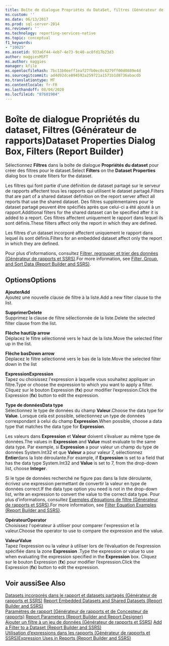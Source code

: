 ```yaml
---
title: Boîte de dialogue Propriétés du DataSet, filtres (Générateur de rapports) | Microsoft Docs
ms.custom: ''
ms.date: 06/13/2017
ms.prod: sql-server-2014
ms.reviewer: ''
ms.technology: reporting-services-native
ms.topic: conceptual
f1_keywords:
- "10025"
ms.assetid: 933a6f44-4eb7-4e73-9c40-ac0fd17b23d3
author: maggiesMSFT
ms.author: maggies
manager: kfile
ms.openlocfilehash: 7bc13b0eeff1eaf27fb0ec0c4279ff00d0809e4d
ms.sourcegitcommit: ad4d92dce894592a259721a1571b1d8736abacdb
ms.translationtype: MT
ms.contentlocale: fr-FR
ms.lasthandoff: 08/04/2020
ms.locfileid: "87601984"
---
```

# <a name="dataset-properties-dialog-box-filters-report-builder"></a><span data-ttu-id="ab428-102">Boîte de dialogue Propriétés du dataset, Filtres (Générateur de rapports)</span><span class="sxs-lookup"><span data-stu-id="ab428-102">Dataset Properties Dialog Box, Filters (Report Builder)</span></span>
  <span data-ttu-id="ab428-103">Sélectionnez **Filtres** dans la boîte de dialogue **Propriétés du dataset** pour créer des filtres pour le dataset.</span><span class="sxs-lookup"><span data-stu-id="ab428-103">Select **Filters** on the **Dataset Properties** dialog box to create filters for the dataset.</span></span>  
  
 <span data-ttu-id="ab428-104">Les filtres qui font partie d'une définition de dataset partagé sur le serveur de rapports affectent tous les rapports qui utilisent le dataset partagé.</span><span class="sxs-lookup"><span data-stu-id="ab428-104">Filters that are part of a shared dataset definition on the report server affect all reports that use the shared dataset.</span></span> <span data-ttu-id="ab428-105">Des filtres supplémentaires pour le dataset partagé peuvent être spécifiés après que celui-ci a été ajouté à un rapport.</span><span class="sxs-lookup"><span data-stu-id="ab428-105">Additional filters for the shared dataset can be specified after it is added to a report.</span></span> <span data-ttu-id="ab428-106">Ces filtres affectent uniquement le rapport dans lequel ils sont définis.</span><span class="sxs-lookup"><span data-stu-id="ab428-106">These filters affect only the report in which they are defined.</span></span>  
  
 <span data-ttu-id="ab428-107">Les filtres d'un dataset incorporé affectent uniquement le rapport dans lequel ils sont définis.</span><span class="sxs-lookup"><span data-stu-id="ab428-107">Filters for an embedded dataset affect only the report in which they are defined.</span></span>  
  
 <span data-ttu-id="ab428-108">Pour plus d’informations, consultez [Filtrer, regrouper et trier des données &#40;Générateur de rapports et SSRS&#41;](report-design/filter-group-and-sort-data-report-builder-and-ssrs.md).</span><span class="sxs-lookup"><span data-stu-id="ab428-108">For more information, see [Filter, Group, and Sort Data &#40;Report Builder and SSRS&#41;](report-design/filter-group-and-sort-data-report-builder-and-ssrs.md).</span></span>  
  
## <a name="options"></a><span data-ttu-id="ab428-109">Options</span><span class="sxs-lookup"><span data-stu-id="ab428-109">Options</span></span>  
 <span data-ttu-id="ab428-110">**Ajouter**</span><span class="sxs-lookup"><span data-stu-id="ab428-110">**Add**</span></span>  
 <span data-ttu-id="ab428-111">Ajoutez une nouvelle clause de filtre à la liste.</span><span class="sxs-lookup"><span data-stu-id="ab428-111">Add a new filter clause to the list.</span></span>  
  
 <span data-ttu-id="ab428-112">**Supprimer**</span><span class="sxs-lookup"><span data-stu-id="ab428-112">**Delete**</span></span>  
 <span data-ttu-id="ab428-113">Supprimez la clause de filtre sélectionnée de la liste.</span><span class="sxs-lookup"><span data-stu-id="ab428-113">Delete the selected filter clause from the list.</span></span>  
  
 <span data-ttu-id="ab428-114">**Flèche haut**</span><span class="sxs-lookup"><span data-stu-id="ab428-114">**Up arrow**</span></span>  
 <span data-ttu-id="ab428-115">Déplacez le filtre sélectionné vers le haut de la liste.</span><span class="sxs-lookup"><span data-stu-id="ab428-115">Move the selected filter up in the list.</span></span>  
  
 <span data-ttu-id="ab428-116">**Flèche bas**</span><span class="sxs-lookup"><span data-stu-id="ab428-116">**Down arrow**</span></span>  
 <span data-ttu-id="ab428-117">Déplacez le filtre sélectionné vers le bas de la liste.</span><span class="sxs-lookup"><span data-stu-id="ab428-117">Move the selected filter down in the list</span></span>  
  
 <span data-ttu-id="ab428-118">**Expression**</span><span class="sxs-lookup"><span data-stu-id="ab428-118">**Expression**</span></span>  
 <span data-ttu-id="ab428-119">Tapez ou choisissez l'expression à laquelle vous souhaitez appliquer un filtre.</span><span class="sxs-lookup"><span data-stu-id="ab428-119">Type or choose the expression to which you want to apply a filter.</span></span> <span data-ttu-id="ab428-120">Cliquez sur le bouton Expression (**fx**) pour modifier l’expression.</span><span class="sxs-lookup"><span data-stu-id="ab428-120">Click the Expression (**fx**) button to edit the expression.</span></span>  
  
 <span data-ttu-id="ab428-121">**Type de données**</span><span class="sxs-lookup"><span data-stu-id="ab428-121">**Data type**</span></span>  
 <span data-ttu-id="ab428-122">Sélectionnez le type de données du champ **Valeur**.</span><span class="sxs-lookup"><span data-stu-id="ab428-122">Choose the data type for **Value**.</span></span> <span data-ttu-id="ab428-123">Lorsque cela est possible, sélectionnez un type de données correspondant à celui du champ **Expression**.</span><span class="sxs-lookup"><span data-stu-id="ab428-123">When possible, choose a data type that matches the data type for **Expression**.</span></span>  
  
 <span data-ttu-id="ab428-124">Les valeurs dans **Expression** et **Valeur** doivent s’évaluer au même type de données.</span><span class="sxs-lookup"><span data-stu-id="ab428-124">The values in **Expression** and **Value** must evaluate to the same data type.</span></span> <span data-ttu-id="ab428-125">Par exemple, si **Expression** a pour valeur un champ du type de données System.Int32 et que **Valeur** a pour valeur 7, sélectionnez **Entier**dans la liste déroulante.</span><span class="sxs-lookup"><span data-stu-id="ab428-125">For example, if **Expression** is set to a field that has the data type System.Int32 and **Value** is set to 7, from the drop-down list, choose **Integer**.</span></span>  
  
 <span data-ttu-id="ab428-126">Si le type de données recherché ne figure pas dans la liste déroulante, écrivez une expression permettant de convertir la valeur en type de données correct.</span><span class="sxs-lookup"><span data-stu-id="ab428-126">If the data type option you need is not in the drop-down list, write an expression to convert the value to the correct data type.</span></span> <span data-ttu-id="ab428-127">Pour plus d’informations, consultez [Exemples d’équations de filtre &#40;Générateur de rapports et SSRS&#41;](report-design/filter-equation-examples-report-builder-and-ssrs.md).</span><span class="sxs-lookup"><span data-stu-id="ab428-127">For more information, see [Filter Equation Examples &#40;Report Builder and SSRS&#41;](report-design/filter-equation-examples-report-builder-and-ssrs.md).</span></span>  
  
 <span data-ttu-id="ab428-128">**Opérateur**</span><span class="sxs-lookup"><span data-stu-id="ab428-128">**Operator**</span></span>  
 <span data-ttu-id="ab428-129">Choisissez l'opérateur à utiliser pour comparer l'expression et la valeur.</span><span class="sxs-lookup"><span data-stu-id="ab428-129">Choose the operator to use to compare the expression and the value.</span></span>  
  
 <span data-ttu-id="ab428-130">**Valeur**</span><span class="sxs-lookup"><span data-stu-id="ab428-130">**Value**</span></span>  
 <span data-ttu-id="ab428-131">Tapez l’expression ou la valeur à utiliser lors de l’évaluation de l’expression spécifiée dans la zone **Expression** .</span><span class="sxs-lookup"><span data-stu-id="ab428-131">Type the expression or value to use when evaluating the expression specified in the **Expression** box.</span></span> <span data-ttu-id="ab428-132">Cliquez sur le bouton Expression (**fx**) pour modifier l’expression.</span><span class="sxs-lookup"><span data-stu-id="ab428-132">Click the Expression (**fx**) button to edit the expression.</span></span>  
  
## <a name="see-also"></a><span data-ttu-id="ab428-133">Voir aussi</span><span class="sxs-lookup"><span data-stu-id="ab428-133">See Also</span></span>  
 <span data-ttu-id="ab428-134">[Datasets incorporés dans le rapport et datasets partagés &#40;Générateur de rapports et SSRS&#41;](report-data/report-embedded-datasets-and-shared-datasets-report-builder-and-ssrs.md) </span><span class="sxs-lookup"><span data-stu-id="ab428-134">[Report Embedded Datasets and Shared Datasets &#40;Report Builder and SSRS&#41;](report-data/report-embedded-datasets-and-shared-datasets-report-builder-and-ssrs.md) </span></span>  
 <span data-ttu-id="ab428-135">[Paramètres de rapport &#40;Générateur de rapports et de Concepteur de rapports&#41;](report-design/report-parameters-report-builder-and-report-designer.md) </span><span class="sxs-lookup"><span data-stu-id="ab428-135">[Report Parameters &#40;Report Builder and Report Designer&#41;](report-design/report-parameters-report-builder-and-report-designer.md) </span></span>  
 <span data-ttu-id="ab428-136">[Ajouter un filtre à un jeu de données &#40;Générateur de rapports et SSRS&#41;](report-data/add-a-filter-to-a-dataset-report-builder-and-ssrs.md) </span><span class="sxs-lookup"><span data-stu-id="ab428-136">[Add a Filter to a Dataset &#40;Report Builder and SSRS&#41;](report-data/add-a-filter-to-a-dataset-report-builder-and-ssrs.md) </span></span>  
 [<span data-ttu-id="ab428-137">Utilisation d’expressions dans les rapports &#40;Générateur de rapports et SSRS&#41;</span><span class="sxs-lookup"><span data-stu-id="ab428-137">Expression Uses in Reports &#40;Report Builder and SSRS&#41;</span></span>](report-design/expression-uses-in-reports-report-builder-and-ssrs.md)  
  
  

